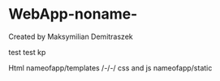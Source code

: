 # WebApp-noname-
Created by Maksymilian Demitraszek

test
test kp

Html nameofapp/templates /-/-/
css and js nameofapp/static



